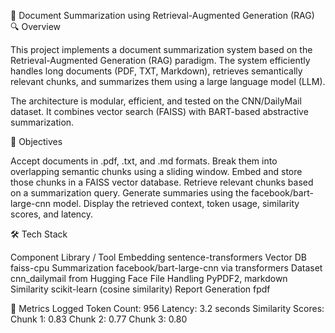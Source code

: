 📄 Document Summarization using Retrieval-Augmented Generation (RAG)
🔍 Overview

This project implements a document summarization system based on the Retrieval-Augmented Generation (RAG) paradigm. The system efficiently handles long documents (PDF, TXT, Markdown), retrieves semantically relevant chunks, and summarizes them using a large language model (LLM).

The architecture is modular, efficient, and tested on the CNN/DailyMail dataset. It combines vector search (FAISS) with BART-based abstractive summarization.

🎯 Objectives

Accept documents in .pdf, .txt, and .md formats.
Break them into overlapping semantic chunks using a sliding window.
Embed and store those chunks in a FAISS vector database.
Retrieve relevant chunks based on a summarization query.
Generate summaries using the facebook/bart-large-cnn model.
Display the retrieved context, token usage, similarity scores, and latency.



🛠️ Tech Stack


Component	Library / Tool
Embedding	sentence-transformers
Vector DB	faiss-cpu
Summarization	facebook/bart-large-cnn via transformers
Dataset	cnn_dailymail from Hugging Face
File Handling	PyPDF2, markdown
Similarity	scikit-learn (cosine similarity)
Report Generation	fpdf


🧮 Metrics Logged
Token Count: 956
Latency: 3.2 seconds
Similarity Scores:
Chunk 1: 0.83
Chunk 2: 0.77
Chunk 3: 0.80
